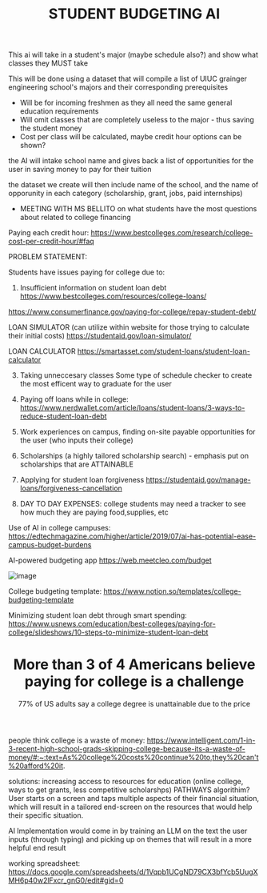 <header>

# STUDENT BUDGETING AI 

</header>

This ai will take in a student's major (maybe schedule also?) and show what classes they MUST take

This will be done using a dataset that will compile a list of UIUC grainger engineering school's majors and their corresponding prerequisites

- Will be for incoming freshmen as they all need the same general education requirements
- Will omit classes that are completely useless to the major - thus saving the student money
- Cost per class will be calculated, maybe credit hour options can be shown?

the AI will intake school name and gives back a list of opportunities for the user in saving money to pay for their tuition 

the dataset we create will then include name of the school, and the name of opporunity in each category (scholarship, grant, jobs, paid internships)

- MEETING WITH MS BELLITO on what students have the most questions about related to college financing

Paying each credit hour: https://www.bestcolleges.com/research/college-cost-per-credit-hour/#faq 

PROBLEM STATEMENT:

Students have issues paying for college due to:

1. Insufficient information on student loan debt
https://www.bestcolleges.com/resources/college-loans/

https://www.consumerfinance.gov/paying-for-college/repay-student-debt/

LOAN SIMULATOR (can utilize within website for those trying to calculate their initial costs) https://studentaid.gov/loan-simulator/


LOAN CALCULATOR https://smartasset.com/student-loans/student-loan-calculator

3. Taking unneccesary classes
Some type of schedule checker to create the most efficent way to graduate for the user

4. Paying off loans while in college:
https://www.nerdwallet.com/article/loans/student-loans/3-ways-to-reduce-student-loan-debt

5. Work experiences on campus, finding on-site payable opportunities for the user (who inputs their college)
6. Scholarships (a highly tailored scholarship search) - emphasis put on scholarships that are ATTAINABLE

7. Applying for student loan forgiveness
https://studentaid.gov/manage-loans/forgiveness-cancellation

8. DAY TO DAY EXPENSES: college students may need a tracker to see how much they are paying food,supplies, etc

Use of AI in college campuses: https://edtechmagazine.com/higher/article/2019/07/ai-has-potential-ease-campus-budget-burdens

 AI-powered budgeting app https://web.meetcleo.com/budget 


![image](https://github.com/bistii1/StudentBudgetingAI/assets/142824913/e547a634-8083-4e26-b837-372dbb353d39)

College budgeting template: https://www.notion.so/templates/college-budgeting-template

Minimizing student loan debt through smart spending: https://www.usnews.com/education/best-colleges/paying-for-college/slideshows/10-steps-to-minimize-student-loan-debt

<header>
 
 # More than 3 of 4 Americans believe paying for college is a challenge 
 77% of US adults say a college degree is unattainable due to the price
 
</header>

people think college is a waste of money: https://www.intelligent.com/1-in-3-recent-high-school-grads-skipping-college-because-its-a-waste-of-money/#:~:text=As%20college%20costs%20continue%20to,they%20can't%20afford%20it. 

solutions: increasing access to resources for education (online college, ways to get grants, less competitive scholarshps) 
PATHWAYS algorithim?
User starts on a screen and taps multiple aspects of their financial situation, which will result in a tailored end-screen on the resources that would help their specific situation.

AI Implementation would come in by training an LLM on the text the user inputs (through typing) and picking up on themes that will result in a more helpful end result 

working spreadsheet: https://docs.google.com/spreadsheets/d/1Vqpb1UCgND79CX3bfYcb5UugXMH6p40w2lFxcr_gnG0/edit#gid=0 
